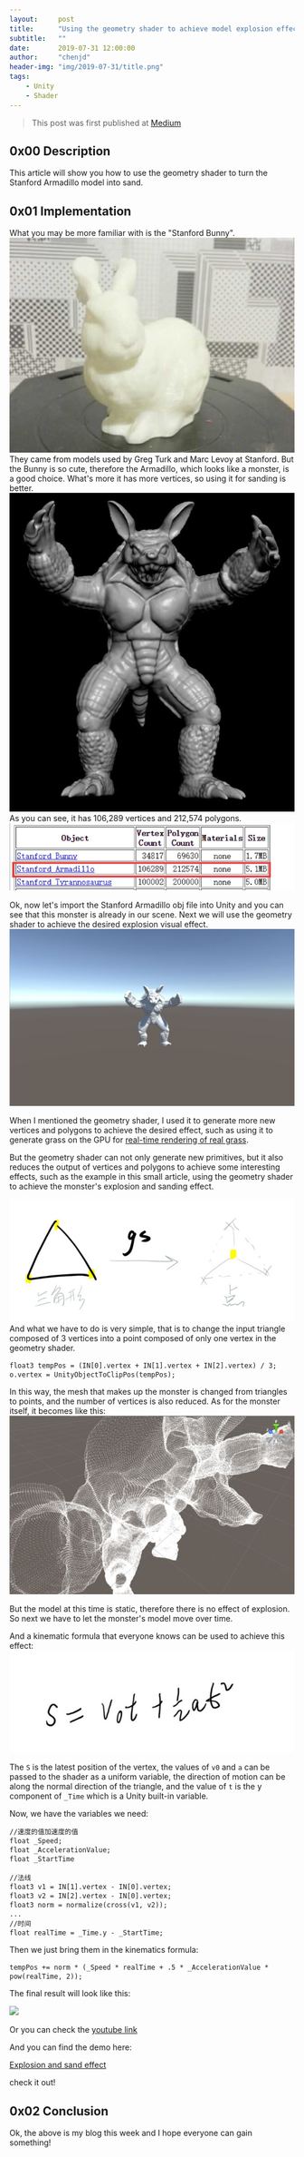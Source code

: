 ```yaml
---
layout:     post
title:      "Using the geometry shader to achieve model explosion effect"
subtitle:   ""
date:       2019-07-31 12:00:00
author:     "chenjd"
header-img: "img/2019-07-31/title.png"
tags:
    - Unity
    - Shader
---
```


>This post was first published at [Medium](https://medium.com/@chen_jd/using-the-geometry-shader-to-achieve-model-explosion-effect-cf6d5ec03020)



## 0x00 Description

This article will show you how to use the geometry shader to turn the Stanford Armadillo model 
into sand.

## 0x01 Implementation

What you may be more familiar with is the "Stanford Bunny".![](/img/2019-07-31/bunny.png)
They came from models used by Greg Turk and Marc Levoy at Stanford. But the Bunny is so cute, therefore the Armadillo, which looks like a monster, is a good choice. What's more it has more vertices, so using it for sanding is better.
![](/img/2019-07-31/Armadillo.png)
As you can see, it has 106,289 vertices and 212,574 polygons.
![](/img/2019-07-31/mesh.png)

Ok, now let's import the Stanford Armadillo obj file into Unity and you can see that this monster is already in our scene. Next we will use the geometry shader to achieve the desired explosion visual effect.
![](/img/2019-07-31/scene.png)

When I mentioned the geometry shader, I used it to generate more new vertices and polygons to achieve the desired effect, such as using it to generate grass on the GPU for [real-time rendering of real grass](https://github.com/chenjd/Realistic-Real-Time-Grass-Rendering-With-Unity).

But the geometry shader can not only generate new primitives, but it also reduces the output of vertices and polygons to achieve some interesting effects, such as the example in this small article, using the geometry shader to achieve the monster's explosion and sanding effect.

![](/img/2019-07-31/pipeline.png)
And what we have to do is very simple, that is to change the input triangle composed of 3 vertices into a point composed of only one vertex in the geometry shader.

    float3 tempPos = (IN[0].vertex + IN[1].vertex + IN[2].vertex) / 3;
    o.vertex = UnityObjectToClipPos(tempPos);

In this way, the mesh that makes up the monster is changed from triangles to points, and the number of vertices is also reduced. As for the monster itself, it becomes like this:
![](/img/2019-07-31/title.png)

But the model at this time is static, therefore there is no effect of explosion. So next we have to let the monster's model move over time.

And a kinematic formula that everyone knows can be used to achieve this effect:
![](/img/2019-07-31/formula.png)

The `S` is the latest position of the vertex, the values of `v0` and `a` can be passed to the shader as a uniform variable, the direction of motion can be along the normal direction of the triangle, and the value of `t` is the y component of `_Time` which is a Unity built-in variable.

Now, we have the variables we need:

    //速度的值加速度的值
    float _Speed;
    float _AccelerationValue;
    float _StartTime

    //法线
    float3 v1 = IN[1].vertex - IN[0].vertex;
    float3 v2 = IN[2].vertex - IN[0].vertex;
    float3 norm = normalize(cross(v1, v2));
    ...
    //时间
    float realTime = _Time.y - _StartTime;

Then we just bring them in the kinematics formula:

    tempPos += norm * (_Speed * realTime + .5 * _AccelerationValue * pow(realTime, 2));

The final result will look like this:

![](https://camo.githubusercontent.com/5876549794f4cc79aea5facebf23f40890ab207f/687474703a2f2f696d616765732e636e626c6f67732e636f6d2f636e626c6f67735f636f6d2f6d75726f6e677869616f706966752f3636323039332f6f5f3230313731323031313134343331313531323134333037313339395f736d616c6c2e676966)

Or you can check the [youtube link](https://www.youtube.com/watch?v=ZyRmmJk84FU)

And you can find the demo here:

[Explosion and sand effect](https://github.com/chenjd/Unity-Miscellaneous-Shaders)

check it out!

## 0x02 Conclusion

Ok, the above is my blog this week and I hope everyone can gain something! 







